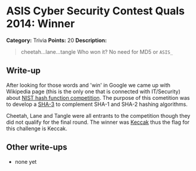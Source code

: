 # ASIS Cyber Security Contest Quals 2014: Winner

**Category:** Trivia
**Points:** 20
**Description:**

> cheetah...lane...tangle
> Who won it?
> No need for MD5 or `ASIS_`

## Write-up

After looking for those words and 'win' in Google we came up with Wikipedia page (this is the only one that is connected with IT/Security) about [NIST hash function competition](http://en.wikipedia.org/wiki/NIST_hash_function_competition).
The purpose of this cometition was to develop a [SHA-3](http://en.wikipedia.org/wiki/SHA-3) to complement SHA-1 and SHA-2 hashing algorithms.

Cheetah, Lane and Tangle were all entrants to the competition though they did not qualify for the final round. The winner was [Keccak](http://en.wikipedia.org/wiki/Keccak) thus the flag for this challenge is Keccak.

## Other write-ups

* none yet
